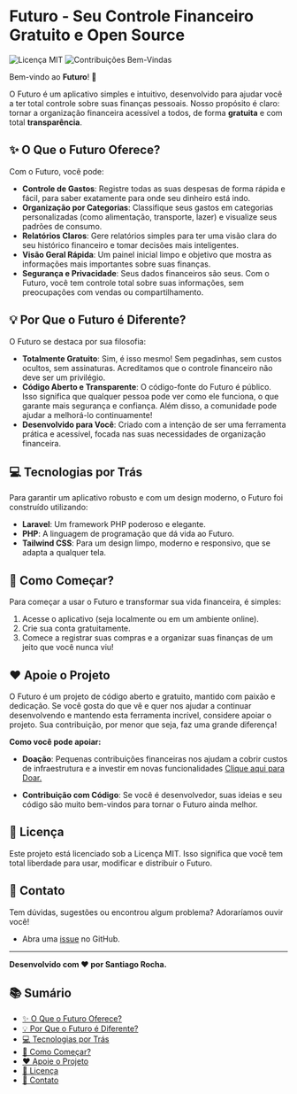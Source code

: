 # Futuro - Seu Controle Financeiro Gratuito e Open Source

![Licença MIT](https://img.shields.io/badge/License-MIT-yellow.svg)
![Contribuições Bem-Vindas](https://img.shields.io/badge/Contributions-Welcome-brightgreen.svg)

Bem-vindo ao **Futuro**! 🚀

O Futuro é um aplicativo simples e intuitivo, desenvolvido para ajudar você a ter total controle sobre suas finanças pessoais. Nosso propósito é claro: tornar a organização financeira acessível a todos, de forma **gratuita** e com total **transparência**.

## ✨ O Que o Futuro Oferece?

Com o Futuro, você pode:

-   **Controle de Gastos**: Registre todas as suas despesas de forma rápida e fácil, para saber exatamente para onde seu dinheiro está indo.
-   **Organização por Categorias**: Classifique seus gastos em categorias personalizadas (como alimentação, transporte, lazer) e visualize seus padrões de consumo.
-   **Relatórios Claros**: Gere relatórios simples para ter uma visão clara do seu histórico financeiro e tomar decisões mais inteligentes.
-   **Visão Geral Rápida**: Um painel inicial limpo e objetivo que mostra as informações mais importantes sobre suas finanças.
-   **Segurança e Privacidade**: Seus dados financeiros são seus. Com o Futuro, você tem controle total sobre suas informações, sem preocupações com vendas ou compartilhamento.

## 💡 Por Que o Futuro é Diferente?

O Futuro se destaca por sua filosofia:

-   **Totalmente Gratuito**: Sim, é isso mesmo! Sem pegadinhas, sem custos ocultos, sem assinaturas. Acreditamos que o controle financeiro não deve ser um privilégio.
-   **Código Aberto e Transparente**: O código-fonte do Futuro é público. Isso significa que qualquer pessoa pode ver como ele funciona, o que garante mais segurança e confiança. Além disso, a comunidade pode ajudar a melhorá-lo continuamente!
-   **Desenvolvido para Você**: Criado com a intenção de ser uma ferramenta prática e acessível, focada nas suas necessidades de organização financeira.

## 💻 Tecnologias por Trás

Para garantir um aplicativo robusto e com um design moderno, o Futuro foi construído utilizando:

-   **Laravel**: Um framework PHP poderoso e elegante.
-   **PHP**: A linguagem de programação que dá vida ao Futuro.
-   **Tailwind CSS**: Para um design limpo, moderno e responsivo, que se adapta a qualquer tela.

## 🚀 Como Começar?

Para começar a usar o Futuro e transformar sua vida financeira, é simples:

1.  Acesse o aplicativo (seja localmente ou em um ambiente online).
2.  Crie sua conta gratuitamente.
3.  Comece a registrar suas compras e a organizar suas finanças de um jeito que você nunca viu!

## ❤️ Apoie o Projeto

O Futuro é um projeto de código aberto e gratuito, mantido com paixão e dedicação. Se você gosta do que vê e quer nos ajudar a continuar desenvolvendo e mantendo esta ferramenta incrível, considere apoiar o projeto. Sua contribuição, por menor que seja, faz uma grande diferença!

**Como você pode apoiar:**

-   **Doação**: Pequenas contribuições financeiras nos ajudam a cobrir custos de infraestrutura e a investir em novas funcionalidades [Clique aqui para Doar.](https://link.mercadopago.com.br/meufututo)

-   **Contribuição com Código**: Se você é desenvolvedor, suas ideias e seu código são muito bem-vindos para tornar o Futuro ainda melhor.

## 📄 Licença

Este projeto está licenciado sob a Licença MIT. Isso significa que você tem total liberdade para usar, modificar e distribuir o Futuro.

## 📧 Contato

Tem dúvidas, sugestões ou encontrou algum problema? Adoraríamos ouvir você!

-   Abra uma [issue](https://github.com/SantRocha/Futuro/issues) no GitHub.

--- 

**Desenvolvido com ❤️ por Santiago Rocha.**

<!-- **Insira suas screenshots aqui!** -->
<!-- Exemplo: ![Dashboard Futuro](docs/screenshots/dashboard.png) -->
<!-- Exemplo: ![Lista de Compras](docs/screenshots/compras.png) -->
<!-- Exemplo: ![Relatório PDF](docs/screenshots/relatorio_pdf.png) -->





## 📚 Sumário

-   [✨ O Que o Futuro Oferece?](#-o-que-o-futuro-oferece)
-   [💡 Por Que o Futuro é Diferente?](#-por-que-o-futuro-é-diferente)
-   [💻 Tecnologias por Trás](#-tecnologias-por-trás)
-   [🚀 Como Começar?](#-como-começar)
-   [❤️ Apoie o Projeto](#️-apoie-o-projeto)
-   [📄 Licença](#-licença)
-   [📧 Contato](#-contato)


